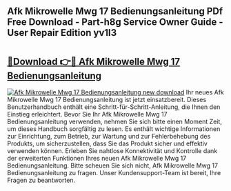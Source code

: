 ## Afk Mikrowelle Mwg 17 Bedienungsanleitung PDf Free Download - Part-h8g Service Owner Guide - User Repair Edition yv1I3

# <h2><a href="http://df662w.blite.top/?on=Afk+Mikrowelle+Mwg+17+Bedienungsanleitung">🔗Download 👉🔴 Afk Mikrowelle Mwg 17 Bedienungsanleitung</a></h2>

[![Afk Mikrowelle Mwg 17 Bedienungsanleitung new download](https://i.imgur.com/lujVjoI.png)](http://df662w.blite.top/?on=Afk+Mikrowelle+Mwg+17+Bedienungsanleitung)
Ihr neues Afk Mikrowelle Mwg 17 Bedienungsanleitung ist jetzt einsatzbereit. Dieses Benutzerhandbuch enthält eine Schritt-für-Schritt-Anleitung, die Ihnen den Einstieg erleichtert. Bevor Sie Ihr Afk Mikrowelle Mwg 17 Bedienungsanleitung verwenden, nehmen Sie sich bitte einen Moment Zeit, um dieses Handbuch sorgfältig zu lesen. Es enthält wichtige Informationen zur Einrichtung, zum Betrieb, zur Wartung und zur Fehlerbehebung des Produkts, um sicherzustellen, dass Sie das Produkt sicher und effektiv verwenden können. Erleben Sie nahtlose Konnektivität und Kontrolle dank der erweiterten Funktionen Ihres neuen Afk Mikrowelle Mwg 17 Bedienungsanleitung. Bitte scheuen Sie sich nicht, Afk Mikrowelle Mwg 17 Bedienungsanleitung zu fragen. Unser Kundensupport-Team ist bereit, Ihre Fragen zu beantworten.
